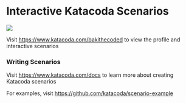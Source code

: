 # Interactive Katacoda Scenarios

[![](http://shields.katacoda.com/katacoda/bakithecoded/count.svg)](https://www.katacoda.com/bakithecoded "Get your profile on Katacoda.com")

Visit https://www.katacoda.com/bakithecoded to view the profile and interactive scenarios

### Writing Scenarios
Visit https://www.katacoda.com/docs to learn more about creating Katacoda scenarios

For examples, visit https://github.com/katacoda/scenario-example
